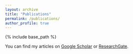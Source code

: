 ```yaml
---
layout: archive
title: "Publications"
permalink: /publications/
author_profile: true
---
```

{% include base_path %}

You can find my articles on <a href="https://scholar.google.com/citations?user=DSYW9cUAAAAJ&hl=en">Google Scholar</a> or <a href="https://www.researchgate.net/profile/Xubo-Zhang-2">ResearchGate</a>.

<!-- 
{% if author.googlescholar %}
  You can also find my articles on <u><a href="{{author.googlescholar}}">my Google Scholar profile</a>.</u>
{% endif %} -->

<!-- {% for post in site.publications reversed %}
  {% include archive-single.html %}
{% endfor %} -->
